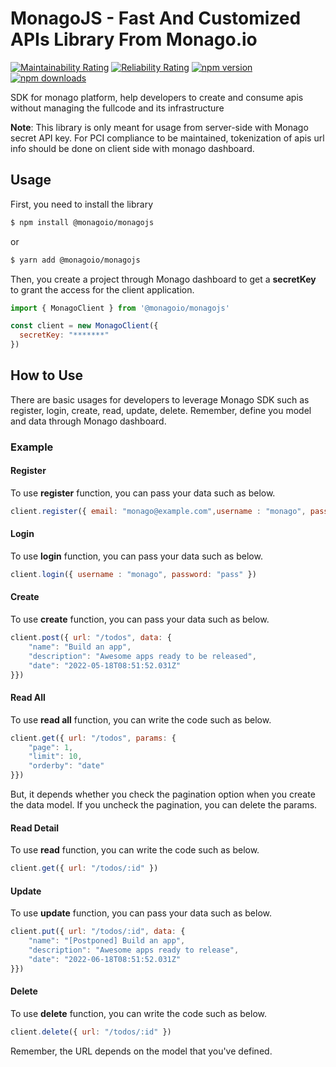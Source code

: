 # MonagoJS - Fast And Customized APIs Library From Monago.io

[![Maintainability Rating](https://sonarqube.monago.io/api/project_badges/measure?project=monagoio_monagojs_AYK1U5X5gSsHaZNf2KXx&metric=sqale_rating&token=ca1d4cb7900cd7b5427000373f3e562b0d8d60ad)](https://sonarqube.monago.io/dashboard?id=monagoio_monagojs_AYK1U5X5gSsHaZNf2KXx)
[![Reliability Rating](https://sonarqube.monago.io/api/project_badges/measure?project=monagoio_monagojs_AYK1U5X5gSsHaZNf2KXx&metric=reliability_rating&token=ca1d4cb7900cd7b5427000373f3e562b0d8d60ad)](https://sonarqube.monago.io/dashboard?id=monagoio_monagojs_AYK1U5X5gSsHaZNf2KXx)
[![npm version](https://img.shields.io/npm/v/@monagoio/monagojs.svg?style=flat-square)](https://www.npmjs.org/package/@monagoio/monagojs) 
[![npm downloads](https://img.shields.io/npm/dm/@monagoio/monagojs.svg?style=flat-square)](https://npm-stat.com/charts.html?package=@monagoio/monagojs)

SDK for monago platform, help developers to create and consume apis without managing the fullcode and its infrastructure

**Note**: This library is only meant for usage from server-side with Monago secret API key.
For PCI compliance to be maintained, tokenization of apis url info should be done on client side with monago dashboard.

## Usage

First, you need to install the library

```bash
$ npm install @monagoio/monagojs
```
or

```bash
$ yarn add @monagoio/monagojs
```

Then, you create a project through Monago dashboard to get a **secretKey** to grant the access for the client application.

```js
import { MonagoClient } from '@monagoio/monagojs'

const client = new MonagoClient({
  secretKey: "*******"
})
```

## How to Use
There are basic usages for developers to leverage Monago SDK such as register, login, create, read, update, delete. Remember, define you model and data through Monago dashboard. 

### Example

#### Register 
To use **register** function, you can pass your data such as below.

``` js
client.register({ email: "monago@example.com",username : "monago", password: "pass" })

```

#### Login 
To use **login** function, you can pass your data such as below.

``` js
client.login({ username : "monago", password: "pass" })

```

#### Create 
To use **create** function, you can pass your data such as below.

``` js
client.post({ url: "/todos", data: {
    "name": "Build an app",
    "description": "Awesome apps ready to be released",
    "date": "2022-05-18T08:51:52.031Z"
}})

```

#### Read All
To use **read all** function, you can write the code such as below.

``` js
client.get({ url: "/todos", params: {
    "page": 1,
    "limit": 10,
    "orderby": "date"
}})

```
But, it depends whether you check the pagination option when you create the data model. If you uncheck the pagination, you can delete the params.

#### Read Detail
To use **read** function, you can write the code such as below.

``` js
client.get({ url: "/todos/:id" })

```

#### Update 
To use **update** function, you can pass your data such as below.

```js
client.put({ url: "/todos/:id", data: {
    "name": "[Postponed] Build an app",
    "description": "Awesome apps ready to release",
    "date": "2022-06-18T08:51:52.031Z"
}})

```

#### Delete 
To use **delete** function, you can write the code such as below.

``` js
client.delete({ url: "/todos/:id" })

```

Remember, the URL depends on the model that you've defined.

